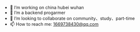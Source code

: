 - 🔭 I’m working on china hubei wuhan
- 🌱 I’m a backend progarmer
- 👯 I’m looking to collaborate on community、study、part-time
- 📫 How to reach me: 1669738430@qq.com
